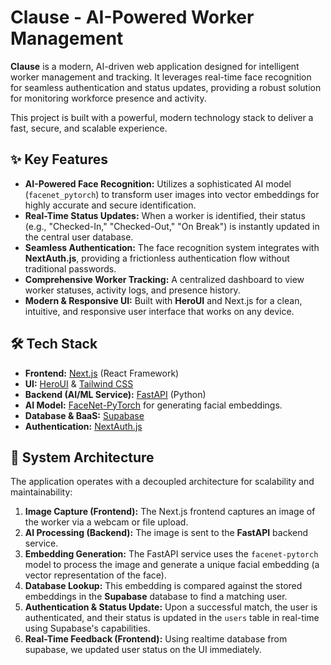 # Clause - AI-Powered Worker Management

 <!-- It's highly recommended to add a screenshot or GIF of your application here! -->

**Clause** is a modern, AI-driven web application designed for intelligent worker management and tracking. It leverages real-time face recognition for seamless authentication and status updates, providing a robust solution for monitoring workforce presence and activity.

This project is built with a powerful, modern technology stack to deliver a fast, secure, and scalable experience.

## ✨ Key Features

-   **AI-Powered Face Recognition:** Utilizes a sophisticated AI model (`facenet_pytorch`) to transform user images into vector embeddings for highly accurate and secure identification.
-   **Real-Time Status Updates:** When a worker is identified, their status (e.g., "Checked-In," "Checked-Out," "On Break") is instantly updated in the central user database.
-   **Seamless Authentication:** The face recognition system integrates with **NextAuth.js**, providing a frictionless authentication flow without traditional passwords.
-   **Comprehensive Worker Tracking:** A centralized dashboard to view worker statuses, activity logs, and presence history.
-   **Modern & Responsive UI:** Built with **HeroUI** and Next.js for a clean, intuitive, and responsive user interface that works on any device.

## 🛠️ Tech Stack

-   **Frontend:** [Next.js](https://nextjs.org/) (React Framework)
-   **UI:** [HeroUI](https://heroui.dev/) & [Tailwind CSS](https://tailwindcss.com/)
-   **Backend (AI/ML Service):** [FastAPI](https://fastapi.tiangolo.com/) (Python)
-   **AI Model:** [FaceNet-PyTorch](https://github.com/timesler/facenet-pytorch) for generating facial embeddings.
-   **Database & BaaS:** [Supabase](https://supabase.io/)
-   **Authentication:** [NextAuth.js](https://next-auth.js.org/)

## 🚀 System Architecture

The application operates with a decoupled architecture for scalability and maintainability:

1.  **Image Capture (Frontend):** The Next.js frontend captures an image of the worker via a webcam or file upload.
2.  **AI Processing (Backend):** The image is sent to the **FastAPI** backend service.
3.  **Embedding Generation:** The FastAPI service uses the `facenet-pytorch` model to process the image and generate a unique facial embedding (a vector representation of the face).
4.  **Database Lookup:** This embedding is compared against the stored embeddings in the **Supabase** database to find a matching user.
5.  **Authentication & Status Update:** Upon a successful match, the user is authenticated, and their status is updated in the `users` table in real-time using Supabase's capabilities.
6.  **Real-Time Feedback (Frontend):** Using realtime database from supabase, we updated user status on the UI immediately.

